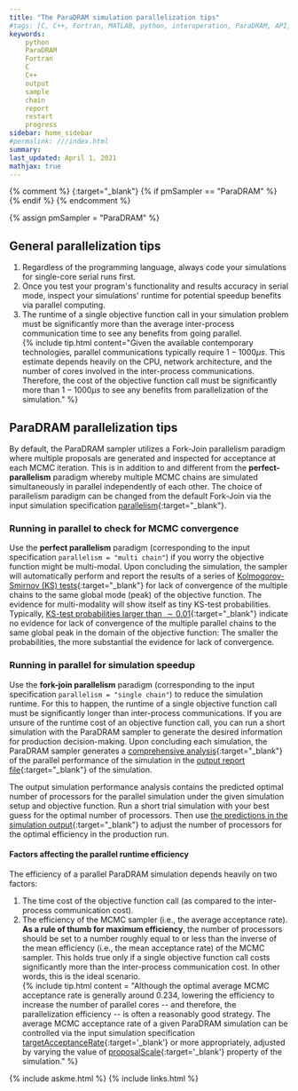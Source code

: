 ```yaml
---
title: "The ParaDRAM simulation parallelization tips"
#tags: [C, C++, Fortran, MATLAB, python, interoperation, ParaDRAM, API, parallel, parallelization]
keywords: 
    python
    ParaDRAM
    Fortran
    C
    C++
    output
    sample
    chain
    report
    restart
    progress
sidebar: home_sidebar
#permalink: ///index.html
summary:
last_updated: April 1, 2021
mathjax: true
---
```

{% comment %}
[](){:target="_blank"}
{% if pmSampler == "ParaDRAM" %}
{% endif %}
{% endcomment %}
<br>

{% assign pmSampler = "ParaDRAM" %}

## General parallelization tips  

1.  Regardless of the programming language, always code your simulations for single-core serial runs first.  
1.  Once you test your program's functionality and results accuracy in serial mode, inspect your simulations' runtime for potential speedup benefits via parallel computing.  
1.  The runtime of a single objective function call in your simulation problem must be significantly more than the average inter-process communication time to see any benefits from going parallel.  
    {% include tip.html content="Given the available contemporary technologies, parallel communications typically require $1-1000\mu s$. This estimate depends heavily on the CPU, network architecture, and the number of cores involved in the inter-process communications. Therefore, the cost of the objective function call must be significantly more than $1-1000\mu s$ to see any benefits from parallelization of the simulation." %}  

## ParaDRAM parallelization tips  

By default, the ParaDRAM sampler utilizes a Fork-Join parallelism paradigm where multiple proposals are generated and inspected for acceptance at each MCMC iteration. This is in addition to and different from the **perfect-parallelism** paradigm whereby multiple MCMC chains are simulated simultaneously in parallel independently of each other. The choice of parallelism paradigm can be changed from the default Fork-Join via the input simulation specification [parallelism](../specifications/#parallelizationmodel){:target="_blank"}.  

### Running in parallel to check for MCMC convergence  

Use the **perfect parallelism** paradigm (corresponding to the input specification `parallelism = "multi chain"`) if you worry the objective function might be multi-modal. Upon concluding the simulation, the sampler will automatically perform and report the results of a series of [Kolmogorov-Smirnov (KS) tests](https://en.wikipedia.org/wiki/Kolmogorov%E2%80%93Smirnov_test){:target="_blank"} for lack of convergence of the multiple chains to the same global mode (peak) of the objective function. The evidence for multi-modality will show itself as tiny KS-test probabilities. Typically, [KS-test probabilities larger than $\sim0.01$](https://github.com/cdslaborg/paramontex/blob/f4f02fc9bde5407d9348984f2762a3fd05cee6f7/Python/Jupyter/sampling_multivariate_normal_distribution_via_paradram_parallel/out/mvn_parallel_multiChain_process_1_report.txt#L1616){:target="_blank"} indicate no evidence for lack of convergence of the multiple parallel chains to the same global peak in the domain of the objective function: The smaller the probabilities, the more substantial the evidence for lack of convergence.  

### Running in parallel for simulation speedup  

Use the **fork-join parallelism** paradigm (corresponding to the input specification `parallelism = "single chain"`) to reduce the simulation runtime. For this to happen, the runtime of a single objective function call must be significantly longer than inter-process communications. If you are unsure of the runtime cost of an objective function call, you can run a short simulation with the ParaDRAM sampler to generate the desired information for production decision-making. Upon concluding each simulation, the ParaDRAM sampler generates a [comprehensive analysis](https://github.com/cdslaborg/paramontex/blob/f4f02fc9bde5407d9348984f2762a3fd05cee6f7/Python/Jupyter/sampling_multivariate_normal_distribution_via_paradram_parallel/out/mvn_parallel_singleChain_process_1_report.txt#L1256){:target="_blank"} of the parallel performance of the simulation in the [output report file](https://github.com/cdslaborg/paramontex/blob/main/Python/Jupyter/sampling_multivariate_normal_distribution_via_paradram_parallel/out/mvn_parallel_singleChain_process_1_report.txt){:target="_blank"} of the simulation.  

The output simulation performance analysis contains the predicted optimal number of processors for the parallel simulation under the given simulation setup and objective function. Run a short trial simulation with your best guess for the optimal number of processors. Then use [the predictions in the simulation output](https://github.com/cdslaborg/paramontex/blob/f4f02fc9bde5407d9348984f2762a3fd05cee6f7/Python/Jupyter/sampling_multivariate_normal_distribution_via_paradram_parallel/out/mvn_parallel_singleChain_process_1_report.txt#L1338){:target="_blank"} to adjust the number of processors for the optimal efficiency in the production run.  

#### Factors affecting the parallel runtime efficiency  

The efficiency of a parallel ParaDRAM simulation depends heavily on two factors:  
1.  The time cost of the objective function call (as compared to the inter-process communication cost).  
1.  The efficiency of the MCMC sampler (i.e., the average acceptance rate). **As a rule of thumb for maximum efficiency**, the number of processors should be set to a number roughly equal to or less than the inverse of the mean efficiency (i.e., the mean acceptance rate) of the MCMC sampler. This holds true only if a single objective function call costs significantly more than the inter-process communication cost. In other words, this is the ideal scenario.  
    {% include tip.html content = "Although the optimal average MCMC acceptance rate is generally around $0.234$, lowering the efficiency to increase the number of parallel cores -- and therefore, the parallelization efficiency -- is often a reasonably good strategy. The average MCMC acceptance rate of a given ParaDRAM simulation can be controlled via the input simulation specification [targetAcceptanceRate](../specifications/#targetacceptancerate){:target='_blank'} or more appropriately, adjusted by varying the value of [proposalScale](../specifications/#proposalscale){:target='_blank'} property of the simulation." %}

{% include askme.html %}
{% include links.html %}
